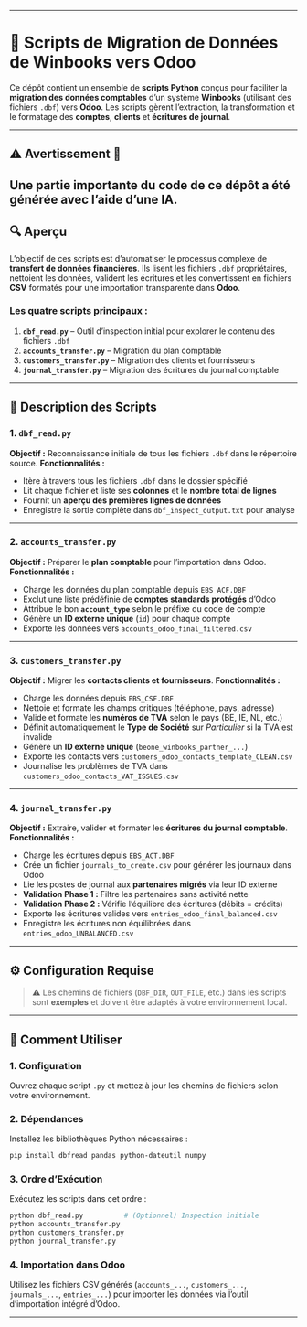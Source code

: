 
---

# 🧾 Scripts de Migration de Données de Winbooks vers Odoo

Ce dépôt contient un ensemble de **scripts Python** conçus pour faciliter la **migration des données comptables** d’un système **Winbooks** (utilisant des fichiers `.dbf`) vers **Odoo**.
Les scripts gèrent l’extraction, la transformation et le formatage des **comptes**, **clients** et **écritures de journal**.

---

## ⚠️ Avertissement 🤖

Une partie importante du code de ce dépôt a été **générée avec l’aide d’une IA**.
---

## 🔍 Aperçu

L’objectif de ces scripts est d’automatiser le processus complexe de **transfert de données financières**.
Ils lisent les fichiers `.dbf` propriétaires, nettoient les données, valident les écritures et les convertissent en fichiers **CSV** formatés pour une importation transparente dans **Odoo**.

### Les quatre scripts principaux :

1. **`dbf_read.py`** – Outil d’inspection initial pour explorer le contenu des fichiers `.dbf`
2. **`accounts_transfer.py`** – Migration du plan comptable
3. **`customers_transfer.py`** – Migration des clients et fournisseurs
4. **`journal_transfer.py`** – Migration des écritures du journal comptable

---

## 🧩 Description des Scripts

### 1. `dbf_read.py`

**Objectif :** Reconnaissance initiale de tous les fichiers `.dbf` dans le répertoire source.
**Fonctionnalités :**

* Itère à travers tous les fichiers `.dbf` dans le dossier spécifié
* Lit chaque fichier et liste ses **colonnes** et le **nombre total de lignes**
* Fournit un **aperçu des premières lignes de données**
* Enregistre la sortie complète dans `dbf_inspect_output.txt` pour analyse

---

### 2. `accounts_transfer.py`

**Objectif :** Préparer le **plan comptable** pour l’importation dans Odoo.
**Fonctionnalités :**

* Charge les données du plan comptable depuis `EBS_ACF.DBF`
* Exclut une liste prédéfinie de **comptes standards protégés** d’Odoo
* Attribue le bon **`account_type`** selon le préfixe du code de compte
* Génère un **ID externe unique** (`id`) pour chaque compte
* Exporte les données vers `accounts_odoo_final_filtered.csv`

---

### 3. `customers_transfer.py`

**Objectif :** Migrer les **contacts clients et fournisseurs**.
**Fonctionnalités :**

* Charge les données depuis `EBS_CSF.DBF`
* Nettoie et formate les champs critiques (téléphone, pays, adresse)
* Valide et formate les **numéros de TVA** selon le pays (BE, IE, NL, etc.)
* Définit automatiquement le **Type de Société** sur *Particulier* si la TVA est invalide
* Génère un **ID externe unique** (`beone_winbooks_partner_...`)
* Exporte les contacts vers `customers_odoo_contacts_template_CLEAN.csv`
* Journalise les problèmes de TVA dans `customers_odoo_contacts_VAT_ISSUES.csv`

---

### 4. `journal_transfer.py`

**Objectif :** Extraire, valider et formater les **écritures du journal comptable**.
**Fonctionnalités :**

* Charge les écritures depuis `EBS_ACT.DBF`
* Crée un fichier `journals_to_create.csv` pour générer les journaux dans Odoo
* Lie les postes de journal aux **partenaires migrés** via leur ID externe
* **Validation Phase 1 :** Filtre les partenaires sans activité nette
* **Validation Phase 2 :** Vérifie l’équilibre des écritures (débits = crédits)
* Exporte les écritures valides vers `entries_odoo_final_balanced.csv`
* Enregistre les écritures non équilibrées dans `entries_odoo_UNBALANCED.csv`

---

## ⚙️ Configuration Requise

> ⚠️ Les chemins de fichiers (`DBF_DIR`, `OUT_FILE`, etc.) dans les scripts sont **exemples** et doivent être adaptés à votre environnement local.

---

## 🚀 Comment Utiliser

### 1. Configuration

Ouvrez chaque script `.py` et mettez à jour les chemins de fichiers selon votre environnement.

### 2. Dépendances

Installez les bibliothèques Python nécessaires :

```bash
pip install dbfread pandas python-dateutil numpy
```

### 3. Ordre d’Exécution

Exécutez les scripts dans cet ordre :

```bash
python dbf_read.py          # (Optionnel) Inspection initiale
python accounts_transfer.py
python customers_transfer.py
python journal_transfer.py
```

### 4. Importation dans Odoo

Utilisez les fichiers CSV générés (`accounts_...`, `customers_...`, `journals_...`, `entries_...`) pour importer les données via l’outil d’importation intégré d’Odoo.

---

